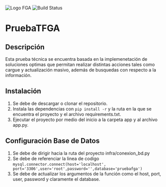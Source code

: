 ![Logo FGA](https://fga.com.co/wp-content/uploads/2024/04/Logo-FGA-validado.png)
![Build Status](https://img.shields.io/badge/build-passing-brightgreen)

# PruebaTFGA

## Descripción
Esta prueba técnica se encuentra basada en la implemenetación de soluciones optimas que permitan realizar distintas
acciones tales como cargue y actualización masivo, además de busquedas con respecto a la información.

## Instalación
1. Se debe de descargar o clonar el repositorio.
2. Instala las dependencias con `pip install -r` y la ruta en la que se encuentra el proyecto y el archivo requirements.txt.
3. Ejecutar el proyecto por medio del inicio a la carpeta app y al archivo app.py.

## Configuración Base de Datos
1. Se debe de dirigir hacia la ruta del proyecto infra/conexion_bd.py
2. Se debe de referenciar la linea de codigo ```mysql.connector.connect(host='localhost', port='3306',user='root',password='',database='pruebafga')```
3. Se debe de actualizar los argumentos de la función como el host, port, user, password y claramente el database.